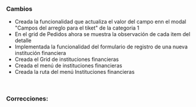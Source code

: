 <h3>Cambios</h3>
<ul>
    <li>Creada la funcionalidad que actualiza el valor del campo enn el modal "Campos del arreglo para el tiket" de la categoria 1</li>
    <li>En el grid de Pedidos ahora se muestra la observación de cada item del detalle</li>
    <li>Implementada la funcionalidad del formulario de registro de una nueva institución financiera</li>
    <li>Creada el Grid de instituciones financieras</li>
    <li>Creada el menú de instituciones financieras</li>
    <li>Creada la ruta del menú Instituciones financieras</li>
</ul>

</br>

<h3>Correcciones:</h3>

<h5></h5>
<ul>    
</ul>